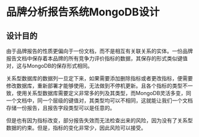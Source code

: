 # 品牌分析报告系统MongoDB设计

## 设计目的

由于品牌报告的性质更偏向于一份文档，而不是相互有关联关系的实体。一份品牌报告文档中保存着本品牌的所有竞争力评价指标的数据，其保存的形式类似键值对，这与MongoDB的保存形式相同。

关系型数据库的数据列一旦定下来，如果需要添加删除指标或者更改指标，便需要修改数据库，重新部署才能够使用，无法做到不停机更新。且各个指标的类型不一致，使用关系型数据库需要定义非常多的列及其类型，而MongoDB灵活多变，同一个文档中，同一个层级的键值对，其类型均可以不相同，这就能让我们一个文档存储一份报告，且报告字段类型可以是任意的。

但是也有因为指标改变，部分报告失效而无法检查出来的风险，因为没有了关系型数据的约束。但是，指标的变化非常少，因此风险可以接受。